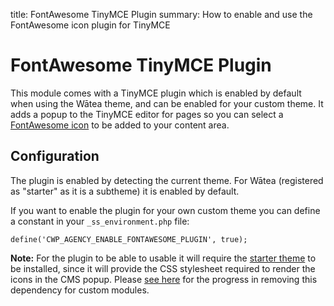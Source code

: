 title: FontAwesome TinyMCE Plugin
summary: How to enable and use the FontAwesome icon plugin for TinyMCE

# FontAwesome TinyMCE Plugin

This module comes with a TinyMCE plugin which is enabled by default when using the Wātea theme, and can be enabled for your custom theme. It adds a popup to the TinyMCE editor for pages so you can select a [FontAwesome icon](https://fontawesome.io) to be added to your content area.

## Configuration

The plugin is enabled by detecting the current theme. For Wātea (registered as "starter" as it is a subtheme) it is enabled by default.

If you want to enable the plugin for your own custom theme you can define a constant in your `_ss_environment.php` file:

    define('CWP_AGENCY_ENABLE_FONTAWESOME_PLUGIN', true);

**Note:** For the plugin to be able to usable it will require the [starter theme](https://gitlab.cwp.govt.nz/cwp/starter-theme) to be installed, since it will provide the CSS stylesheet required to render the icons in the CMS popup. Please [see here](https://gitlab.cwp.govt.nz/cwp/agency-extensions/issues/2) for the progress in removing this dependency for custom modules.
